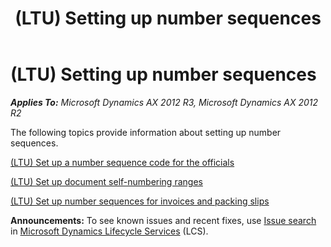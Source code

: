﻿---
title: (LTU) Setting up number sequences
TOCTitle: (LTU) Setting up number sequences
ms:assetid: d58fd543-ab8f-4b68-844d-57bbfe7c3199
ms:mtpsurl: https://technet.microsoft.com/en-us/library/JJ665202(v=AX.60)
ms:contentKeyID: 49386783
ms.date: 04/18/2014
mtps_version: v=AX.60
---

# (LTU) Setting up number sequences 


_**Applies To:** Microsoft Dynamics AX 2012 R3, Microsoft Dynamics AX 2012 R2_

The following topics provide information about setting up number sequences.

[(LTU) Set up a number sequence code for the officials](ltu-set-up-a-number-sequence-code-for-the-officials.md)

[(LTU) Set up document self-numbering ranges](ltu-set-up-document-self-numbering-ranges.md)

[(LTU) Set up number sequences for invoices and packing slips](ltu-set-up-number-sequences-for-invoices-and-packing-slips.md)

  
**Announcements:** To see known issues and recent fixes, use [Issue search](http://go.microsoft.com/fwlink/?linkid=389258) in [Microsoft Dynamics Lifecycle Services](http://go.microsoft.com/fwlink/?linkid=306505) (LCS).

